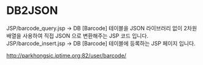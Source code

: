 # DB2JSON

JSP/barcode_query.jsp -> DB [Barcode] 테이블을 JSON 라이브러리 없이 2차원 배열을 사용하여 직접 JSON 으로 변환해주는 JSP 코드 입니다.
JSP/barcode_insert.jsp -> DB [Barcode] 테이블에 등록하는 JSP 페이지 입니다.


http://parkhongsic.iptime.org:82/user/barcode/

